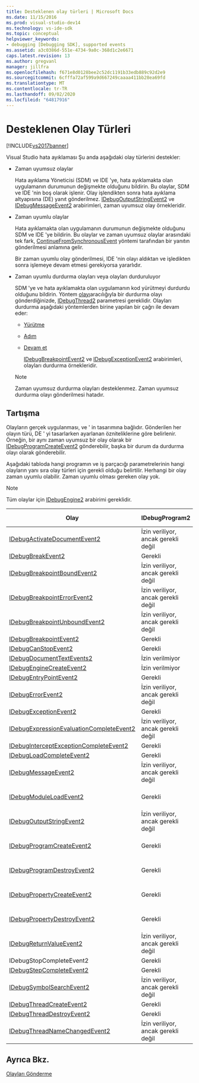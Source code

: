 ```yaml
---
title: Desteklenen olay türleri | Microsoft Docs
ms.date: 11/15/2016
ms.prod: visual-studio-dev14
ms.technology: vs-ide-sdk
ms.topic: conceptual
helpviewer_keywords:
- debugging [Debugging SDK], supported events
ms.assetid: a3c0386d-551e-4734-9a0c-368d1c2e6671
caps.latest.revision: 13
ms.author: gregvanl
manager: jillfra
ms.openlocfilehash: f671e8d0128bee2c52dc1191b33edb889c92d2e9
ms.sourcegitcommit: 6cfffa72af599a9d667249caaaa411bb28ea69fd
ms.translationtype: MT
ms.contentlocale: tr-TR
ms.lasthandoff: 09/02/2020
ms.locfileid: "64817916"
---
```

# <a name="supported-event-types"></a>Desteklenen Olay Türleri
[!INCLUDE[vs2017banner](../../includes/vs2017banner.md)]

Visual Studio hata ayıklaması Şu anda aşağıdaki olay türlerini destekler:  
  
- Zaman uyumsuz olaylar  
  
   Hata ayıklama Yöneticisi (SDM) ve IDE 'ye, hata ayıklamakta olan uygulamanın durumunun değişmekte olduğunu bildirin. Bu olaylar, SDM ve IDE 'nin boş olarak işlenir. Olay işlendikten sonra hata ayıklama altyapısına (DE) yanıt gönderilmez. [IDebugOutputStringEvent2](../../extensibility/debugger/reference/idebugoutputstringevent2.md) ve [IDebugMessageEvent2](../../extensibility/debugger/reference/idebugmessageevent2.md) arabirimleri, zaman uyumsuz olay örnekleridir.  
  
- Zaman uyumlu olaylar  
  
   Hata ayıklamakta olan uygulamanın durumunun değişmekte olduğunu SDM ve IDE 'ye bildirin. Bu olaylar ve zaman uyumsuz olaylar arasındaki tek fark, [ContinueFromSynchronousEvent](../../extensibility/debugger/reference/idebugengine2-continuefromsynchronousevent.md) yöntemi tarafından bir yanıtın gönderilmesi anlamına gelir.  
  
   Bir zaman uyumlu olay gönderilmesi, IDE 'nin olayı aldıktan ve işledikten sonra işlemeye devam etmesi gerekiyorsa yararlıdır.  
  
- Zaman uyumlu durdurma olayları veya olayları durduruluyor  
  
   SDM 'ye ve hata ayıklamakta olan uygulamanın kod yürütmeyi durdurdu olduğunu bildirin. Yöntem [olayı](../../extensibility/debugger/reference/idebugeventcallback2-event.md)aracılığıyla bir durdurma olayı gönderdiğinizde, [IDebugThread2](../../extensibility/debugger/reference/idebugthread2.md) parametresi gereklidir. Olayları durdurma aşağıdaki yöntemlerden birine yapılan bir çağrı ile devam eder:  
  
  - [Yürütme](../../extensibility/debugger/reference/idebugprogram2-execute.md)  
  
  - [Adım](../../extensibility/debugger/reference/idebugprogram2-step.md)  
  
  - [Devam et](../../extensibility/debugger/reference/idebugprogram2-continue.md)  
  
    [IDebugBreakpointEvent2](../../extensibility/debugger/reference/idebugbreakpointevent2.md) ve [IDebugExceptionEvent2](../../extensibility/debugger/reference/idebugexceptionevent2.md) arabirimleri, olayları durdurma örnekleridir.  
  
  > [!NOTE]
  > Zaman uyumsuz durdurma olayları desteklenmez. Zaman uyumsuz durdurma olayı gönderilmesi hatadır.  
  
## <a name="discussion"></a>Tartışma  
 Olayların gerçek uygulanması, ve ' in tasarımına bağlıdır. Gönderilen her olayın türü, DE ' yi tasarlarken ayarlanan özniteliklerine göre belirlenir. Örneğin, bir aynı zaman uyumsuz bir olay olarak bir [IDebugProgramCreateEvent2](../../extensibility/debugger/reference/idebugprogramcreateevent2.md) gönderebilir, başka bir durum da durdurma olayı olarak gönderebilir.  
  
 Aşağıdaki tabloda hangi programın ve iş parçacığı parametrelerinin hangi olayların yanı sıra olay türleri için gerekli olduğu belirtilir. Herhangi bir olay zaman uyumlu olabilir. Zaman uyumlu olması gereken olay yok.  
  
> [!NOTE]
> Tüm olaylar için [IDebugEngine2](../../extensibility/debugger/reference/idebugengine2.md) arabirimi gereklidir.  
  
|Olay|IDebugProgram2|IDebugThread2|Olayları durdurma|  
|-----------|--------------------|-------------------|---------------------|  
|[IDebugActivateDocumentEvent2](../../extensibility/debugger/reference/idebugactivatedocumentevent2.md)|İzin veriliyor, ancak gerekli değil|İzin veriliyor, ancak gerekli değil|No|  
|[IDebugBreakEvent2](../../extensibility/debugger/reference/idebugbreakevent2.md)|Gerekli|Gerekli|Yes|  
|[IDebugBreakpointBoundEvent2](../../extensibility/debugger/reference/idebugbreakpointboundevent2.md)|İzin veriliyor, ancak gerekli değil|İzin veriliyor, ancak gerekli değil|No|  
|[IDebugBreakpointErrorEvent2](../../extensibility/debugger/reference/idebugbreakpointerrorevent2.md)|İzin veriliyor, ancak gerekli değil|İzin veriliyor, ancak gerekli değil|No|  
|[IDebugBreakpointUnboundEvent2](../../extensibility/debugger/reference/idebugbreakpointunboundevent2.md)|İzin veriliyor, ancak gerekli değil|İzin veriliyor, ancak gerekli değil|No|  
|[IDebugBreakpointEvent2](../../extensibility/debugger/reference/idebugbreakpointevent2.md)|Gerekli|Gerekli|Yes|  
|[IDebugCanStopEvent2](../../extensibility/debugger/reference/idebugcanstopevent2.md)|Gerekli|Gerekli|No|  
|[IDebugDocumentTextEvents2](../../extensibility/debugger/reference/idebugdocumenttextevents2.md)|İzin verilmiyor|İzin verilmiyor|No|  
|[IDebugEngineCreateEvent2](../../extensibility/debugger/reference/idebugenginecreateevent2.md)|İzin verilmiyor|İzin verilmiyor|No|  
|[IDebugEntryPointEvent2](../../extensibility/debugger/reference/idebugentrypointevent2.md)|Gerekli|Gerekli|Yes|  
|[IDebugErrorEvent2](../../extensibility/debugger/reference/idebugerrorevent2.md)|İzin veriliyor, ancak gerekli değil|İzin veriliyor, ancak gerekli değil|Olabilir|  
|[IDebugExceptionEvent2](../../extensibility/debugger/reference/idebugexceptionevent2.md)|Gerekli|Gerekli|Yes|  
|[IDebugExpressionEvaluationCompleteEvent2](../../extensibility/debugger/reference/idebugexpressionevaluationcompleteevent2.md)|İzin veriliyor, ancak gerekli değil|İzin veriliyor, ancak gerekli değil|Olabilir|  
|[IDebugInterceptExceptionCompleteEvent2](../../extensibility/debugger/reference/idebuginterceptexceptioncompleteevent2.md)|Gerekli|Gerekli|Yes|  
|[IDebugLoadCompleteEvent2](../../extensibility/debugger/reference/idebugloadcompleteevent2.md)|Gerekli|Gerekli|Yes|  
|[IDebugMessageEvent2](../../extensibility/debugger/reference/idebugmessageevent2.md)|İzin veriliyor, ancak gerekli değil|İzin veriliyor, ancak gerekli değil|Olabilir|  
|[IDebugModuleLoadEvent2](../../extensibility/debugger/reference/idebugmoduleloadevent2.md)|Gerekli|İzin veriliyor, ancak gerekli değil|No|  
|[IDebugOutputStringEvent2](../../extensibility/debugger/reference/idebugoutputstringevent2.md)|İzin veriliyor, ancak gerekli değil|İzin veriliyor, ancak gerekli değil|No|  
|[IDebugProgramCreateEvent2](../../extensibility/debugger/reference/idebugprogramcreateevent2.md)|Gerekli|İzin veriliyor, ancak gerekli değil|No|  
|[IDebugProgramDestroyEvent2](../../extensibility/debugger/reference/idebugprogramdestroyevent2.md)|Gerekli|İzin veriliyor, ancak gerekli değil|No|  
|[IDebugPropertyCreateEvent2](../../extensibility/debugger/reference/idebugpropertycreateevent2.md)|Gerekli|İzin veriliyor, ancak gerekli değil|No|  
|[IDebugPropertyDestroyEvent2](../../extensibility/debugger/reference/idebugpropertydestroyevent2.md)|Gerekli|İzin veriliyor, ancak gerekli değil|No|  
|[IDebugReturnValueEvent2](../../extensibility/debugger/reference/idebugreturnvalueevent2.md)|İzin veriliyor, ancak gerekli değil|İzin veriliyor, ancak gerekli değil|No|  
|IDebugStopCompleteEvent2|Gerekli|Gerekli|Yes|  
|[IDebugStepCompleteEvent2](../../extensibility/debugger/reference/idebugstepcompleteevent2.md)|Gerekli|Gerekli|Yes|  
|[IDebugSymbolSearchEvent2](../../extensibility/debugger/reference/idebugsymbolsearchevent2.md)|İzin veriliyor, ancak gerekli değil|İzin veriliyor, ancak gerekli değil|No|  
|[IDebugThreadCreateEvent2](../../extensibility/debugger/reference/idebugthreadcreateevent2.md)|Gerekli|Gerekli|No|  
|[IDebugThreadDestroyEvent2](../../extensibility/debugger/reference/idebugthreaddestroyevent2.md)|Gerekli|Gerekli|No|  
|[IDebugThreadNameChangedEvent2](../../extensibility/debugger/reference/idebugthreadnamechangedevent2.md)|İzin veriliyor, ancak gerekli değil|İzin veriliyor, ancak gerekli değil|No|  
  
## <a name="see-also"></a>Ayrıca Bkz.  
 [Olayları Gönderme](../../extensibility/debugger/sending-events.md)
